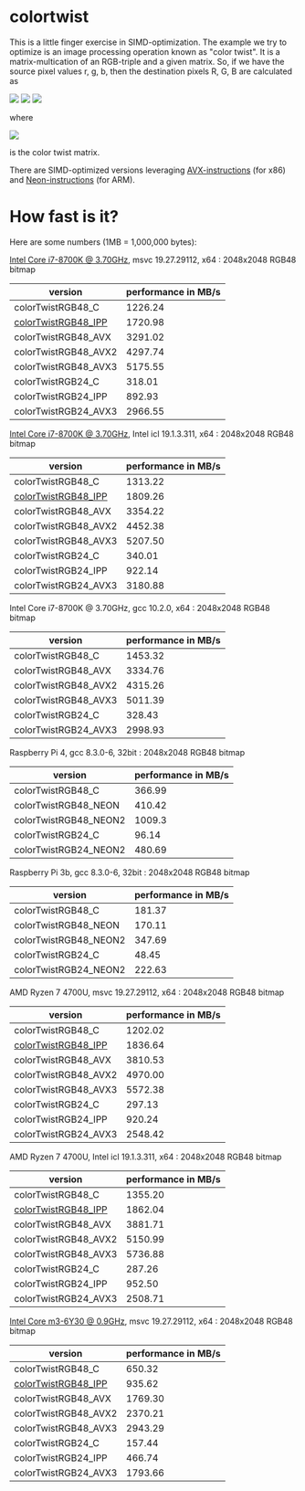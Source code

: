 # colortwist

This is a little finger exercise in SIMD-optimization. The example we try to optimize is an image processing operation known as "color twist". It is a matrix-multication of an RGB-triple and a given matrix.
So, if we have the source pixel values r, g, b, then the destination pixels R, G, B are calculated as 

<img src="https://render.githubusercontent.com/render/math?math=R = t_11 \cdot r %2B t_12 \cdot g %2B t_13 \cdot b %2B t_14">
<img src="https://render.githubusercontent.com/render/math?math=G = t_21 \cdot r %2B t_22 \cdot g %2B t_23 \cdot b %2B t_24">
<img src="https://render.githubusercontent.com/render/math?math=B = t_31 \cdot r %2B t_32 \cdot g %2B t_33 \cdot b %2B t_34">

where 

<img src="https://render.githubusercontent.com/render/math?math=T=\begin{pmatrix}t_11 %26 t_12 %26 t_13 %26 t_14\\t_21 %26 t_22 %26 t_23 %26 t_24\\t_31 %26 t_32 %26 t_33 %26 t_34 \end{pmatrix} ">

is the color twist matrix.

There are SIMD-optimized versions leveraging [AVX-instructions](https://en.wikipedia.org/wiki/Advanced_Vector_Extensions) (for x86) and [Neon-instructions](https://en.wikipedia.org/wiki/ARM_architecture#Advanced_SIMD_(NEON)) (for ARM).

# How fast is it?

Here are some numbers (1MB = 1,000,000 bytes):

[Intel Core i7-8700K @ 3.70GHz](https://ark.intel.com/content/www/us/en/ark/products/126684/intel-core-i7-8700k-processor-12m-cache-up-to-4-70-ghz.html), msvc 19.27.29112, x64 : 2048x2048 RGB48 bitmap

| version                | performance in MB/s |
| ---------------------- | ------------------- |
| colorTwistRGB48_C      | 1226.24             |
| [colorTwistRGB48_IPP](https://software.intel.com/content/www/us/en/develop/documentation/ipp-dev-reference/top/volume-2-image-processing/image-color-conversion/color-twist.html)  | 1720.98  |
| colorTwistRGB48_AVX    | 3291.02             |
| colorTwistRGB48_AVX2   | 4297.74             |
| colorTwistRGB48_AVX3   | 5175.55             |
| colorTwistRGB24_C      | 318.01              |
| colorTwistRGB24_IPP    | 892.93              |
| colorTwistRGB24_AVX3   | 2966.55             |

[Intel Core i7-8700K @ 3.70GHz](https://ark.intel.com/content/www/us/en/ark/products/126684/intel-core-i7-8700k-processor-12m-cache-up-to-4-70-ghz.html), Intel icl 19.1.3.311, x64 : 2048x2048 RGB48 bitmap

| version                | performance in MB/s |
| ---------------------- | ------------------- |
| colorTwistRGB48_C      | 1313.22             |
| [colorTwistRGB48_IPP](https://software.intel.com/content/www/us/en/develop/documentation/ipp-dev-reference/top/volume-2-image-processing/image-color-conversion/color-twist.html)  | 1809.26  |
| colorTwistRGB48_AVX    | 3354.22             |
| colorTwistRGB48_AVX2   | 4452.38             |
| colorTwistRGB48_AVX3   | 5207.50             |
| colorTwistRGB24_C      | 340.01              |
| colorTwistRGB24_IPP    | 922.14              |
| colorTwistRGB24_AVX3   | 3180.88             |

Intel Core i7-8700K @ 3.70GHz, gcc 10.2.0, x64 : 2048x2048 RGB48 bitmap

| version                | performance in MB/s |
| ---------------------- | ------------------- |
| colorTwistRGB48_C      | 1453.32             |
| colorTwistRGB48_AVX    | 3334.76             |
| colorTwistRGB48_AVX2   | 4315.26             |
| colorTwistRGB48_AVX3   | 5011.39             |
| colorTwistRGB24_C      | 328.43              |
| colorTwistRGB24_AVX3   | 2998.93             |

Raspberry Pi 4, gcc 8.3.0-6, 32bit : 2048x2048 RGB48 bitmap

| version                | performance in MB/s |
| ---------------------- | ------------------- |
| colorTwistRGB48_C      | 366.99              |
| colorTwistRGB48_NEON   | 410.42              |
| colorTwistRGB48_NEON2  | 1009.3              |
| colorTwistRGB24_C      | 96.14               |
| colorTwistRGB24_NEON2  | 480.69              |

Raspberry Pi 3b, gcc 8.3.0-6, 32bit : 2048x2048 RGB48 bitmap

| version                | performance in MB/s |
| ---------------------- | ------------------- |
| colorTwistRGB48_C      | 181.37              |
| colorTwistRGB48_NEON   | 170.11              |
| colorTwistRGB48_NEON2  | 347.69              |
| colorTwistRGB24_C      | 48.45               |
| colorTwistRGB24_NEON2  | 222.63              |

AMD Ryzen 7 4700U, msvc 19.27.29112, x64 : 2048x2048 RGB48 bitmap

| version                | performance in MB/s |
| ---------------------- | ------------------- |
| colorTwistRGB48_C      | 1202.02             |
| [colorTwistRGB48_IPP](https://software.intel.com/content/www/us/en/develop/documentation/ipp-dev-reference/top/volume-2-image-processing/image-color-conversion/color-twist.html)  | 1836.64  |
| colorTwistRGB48_AVX    | 3810.53             |
| colorTwistRGB48_AVX2   | 4970.00             |
| colorTwistRGB48_AVX3   | 5572.38             |
| colorTwistRGB24_C      | 297.13              |
| colorTwistRGB24_IPP    | 920.24              |
| colorTwistRGB24_AVX3   | 2548.42             |

AMD Ryzen 7 4700U,  Intel icl 19.1.3.311, x64 : 2048x2048 RGB48 bitmap

| version                | performance in MB/s |
| ---------------------- | ------------------- |
| colorTwistRGB48_C      | 1355.20             |
| [colorTwistRGB48_IPP](https://software.intel.com/content/www/us/en/develop/documentation/ipp-dev-reference/top/volume-2-image-processing/image-color-conversion/color-twist.html)  | 1862.04  |
| colorTwistRGB48_AVX    | 3881.71             |
| colorTwistRGB48_AVX2   | 5150.99             |
| colorTwistRGB48_AVX3   | 5736.88             |
| colorTwistRGB24_C      | 287.26              |
| colorTwistRGB24_IPP    | 952.50              |
| colorTwistRGB24_AVX3   | 2508.71             |

[Intel Core m3-6Y30 @ 0.9GHz](https://ark.intel.com/content/www/us/en/ark/products/88198/intel-core-m3-6y30-processor-4m-cache-up-to-2-20-ghz.html), msvc 19.27.29112, x64 : 2048x2048 RGB48 bitmap

| version                | performance in MB/s |
| ---------------------- | ------------------- |
| colorTwistRGB48_C      | 650.32              |
| [colorTwistRGB48_IPP](https://software.intel.com/content/www/us/en/develop/documentation/ipp-dev-reference/top/volume-2-image-processing/image-color-conversion/color-twist.html)  | 935.62  |
| colorTwistRGB48_AVX    | 1769.30             |
| colorTwistRGB48_AVX2   | 2370.21             |
| colorTwistRGB48_AVX3   | 2943.29             |
| colorTwistRGB24_C      | 157.44              |
| colorTwistRGB24_IPP    | 466.74              |
| colorTwistRGB24_AVX3   | 1793.66             |
